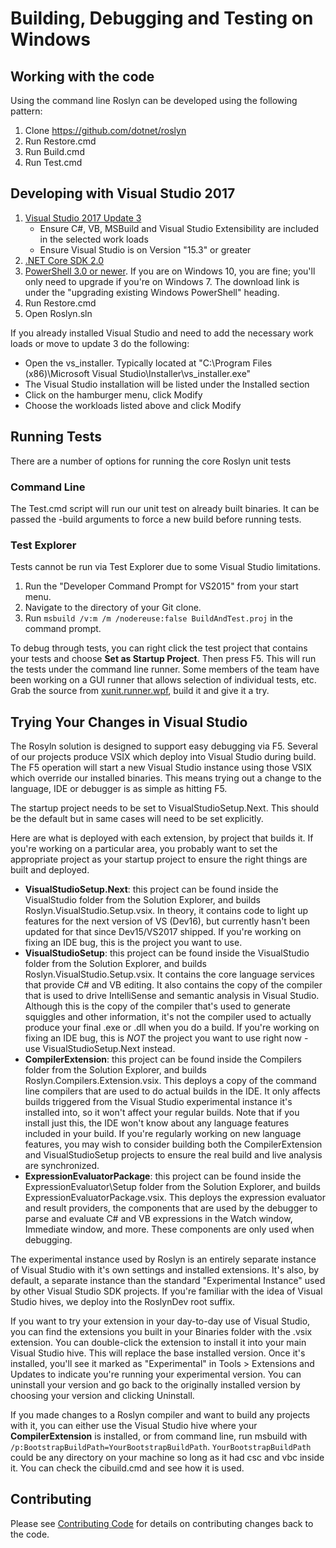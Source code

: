 # Building, Debugging and Testing on Windows

## Working with the code

Using the command line Roslyn can be developed using the following pattern:

1. Clone https://github.com/dotnet/roslyn
1. Run Restore.cmd 
1. Run Build.cmd
1. Run Test.cmd

## Developing with Visual Studio 2017

1. [Visual Studio 2017 Update 3](https://www.visualstudio.com/vs/)
    - Ensure C#, VB, MSBuild and Visual Studio Extensibility are included in the selected work loads
    - Ensure Visual Studio is on Version "15.3" or greater
1. [.NET Core SDK 2.0](https://www.microsoft.com/net/download/core)
1. [PowerShell 3.0 or newer](https://docs.microsoft.com/en-us/powershell/scripting/setup/installing-windows-powershell). If you are on Windows 10, you are fine; you'll only need to upgrade if you're on Windows 7. The download link is under the "upgrading existing Windows PowerShell" heading.
1. Run Restore.cmd
1. Open Roslyn.sln

If you already installed Visual Studio and need to add the necessary work loads or move to update 3
do the following:

- Open the vs_installer.  Typically located at "C:\Program Files (x86)\Microsoft Visual Studio\Installer\vs_installer.exe"
- The Visual Studio installation will be listed under the Installed section
- Click on the hamburger menu, click Modify 
- Choose the workloads listed above and click Modify

## Running Tests

There are a number of options for running the core Roslyn unit tests

### Command Line

The Test.cmd script will run our unit test on already built binaries.  It can be passed the -build arguments to force a new build before running tests.  

### Test Explorer 

Tests cannot be run via Test Explorer due to some Visual Studio limitations.

1. Run the "Developer Command Prompt for VS2015" from your start menu.
2. Navigate to the directory of your Git clone.
3. Run `msbuild /v:m /m /nodereuse:false BuildAndTest.proj` in the command prompt.

To debug through tests, you can right click the test project that contains your
tests and choose **Set as Startup Project**. Then press F5. This will run the
tests under the command line runner.  Some members of the team have been
working on a GUI runner that allows selection of individual tests, etc.  Grab
the source from
[xunit.runner.wpf](https://github.com/pilchie/xunit.runner.wpf), build it and
give it a try.

## Trying Your Changes in Visual Studio

The Rosyln solution is designed to support easy debugging via F5.  Several of our
projects produce VSIX which deploy into Visual Studio during build.  The F5 operation 
will start a new Visual Studio instance using those VSIX which override our installed
binaries.  This means trying out a change to the language, IDE or debugger is as
simple as hitting F5.

The startup project needs to be set to VisualStudioSetup.Next.  This should be
the default but in same cases will need to be set explicitly.

Here are what is deployed with each extension, by project that builds it. If
you're working on a particular area, you probably want to set the appropriate
project as your startup project to ensure the right things are built and
deployed.

- **VisualStudioSetup.Next**: this project can be found inside the VisualStudio
  folder from the Solution Explorer, and builds Roslyn.VisualStudio.Setup.vsix.
  In theory, it contains code to light up features for the next version of VS
  (Dev16), but currently hasn't been updated for that since Dev15/VS2017 shipped.
  If you're working on fixing an IDE bug, this is the project you want to use.
- **VisualStudioSetup**: this project can be found inside the VisualStudio folder
  from the Solution Explorer, and builds Roslyn.VisualStudio.Setup.vsix. It
  contains the core language services that provide C# and VB editing. It also
  contains the copy of the compiler that is used to drive IntelliSense and
  semantic analysis in Visual Studio. Although this is the copy of the compiler
  that's used to generate squiggles and other information, it's not the
  compiler used to actually produce your final .exe or .dll when you do a
  build. If you're working on fixing an IDE bug, this is *NOT* the project you want
  to use right now - use VisualStudioSetup.Next instead.
- **CompilerExtension**: this project can be found inside the Compilers folder
  from the Solution Explorer, and builds Roslyn.Compilers.Extension.vsix.
  This deploys a copy of the command line compilers that are used to do actual
  builds in the IDE. It only affects builds triggered from the Visual Studio
  experimental instance it's installed into, so it won't affect your regular
  builds. Note that if you install just this, the IDE won't know about any
  language features included in your build. If you're regularly working on new
  language features, you may wish to consider building both the
  CompilerExtension and VisualStudioSetup projects to ensure the real build and
  live analysis are synchronized.
- **ExpressionEvaluatorPackage**: this project can be found inside the
  ExpressionEvaluator\Setup folder from the Solution Explorer, and builds
  ExpressionEvaluatorPackage.vsix. This deploys the expression evaluator and
  result providers, the components that are used by the debugger to parse and
  evaluate C# and VB expressions in the Watch window, Immediate window, and
  more. These components are only used when debugging.

The experimental instance used by Roslyn is an entirely separate instance of
Visual Studio with it's own settings and installed extensions. It's also, by
default, a separate instance than the standard "Experimental Instance" used by
other Visual Studio SDK projects. If you're familiar with the idea of Visual
Studio hives, we deploy into the RoslynDev root suffix.

If you want to try your extension in your day-to-day use of Visual Studio, you
can find the extensions you built in your Binaries folder with the .vsix
extension. You can double-click the extension to install it into your main
Visual Studio hive. This will replace the base installed version. Once it's
installed, you'll see it marked as "Experimental" in Tools > Extensions and
Updates to indicate you're running your experimental version. You can uninstall
your version and go back to the originally installed version by choosing your
version and clicking Uninstall.

If you made changes to a Roslyn compiler and want to build any projects with it, you can either
use the Visual Studio hive where your **CompilerExtension** is installed, or from
command line, run msbuild with `/p:BootstrapBuildPath=YourBootstrapBuildPath`.
`YourBootstrapBuildPath` could be any directory on your machine so long as it had
csc and vbc inside it. You can check the cibuild.cmd and see how it is used.

## Contributing

Please see [Contributing Code](https://github.com/dotnet/roslyn/blob/master/CONTRIBUTING.md) for details on contributing changes back to the code.
